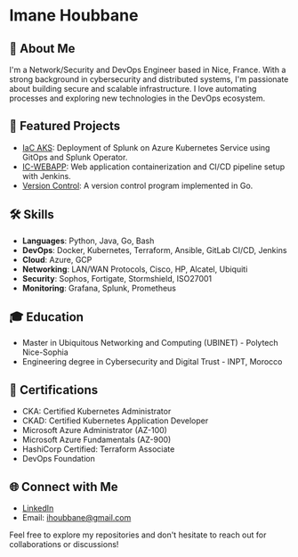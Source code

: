 # Imane Houbbane

## 👋 About Me
I'm a Network/Security and DevOps Engineer based in Nice, France. With a strong background in cybersecurity and distributed systems, I'm passionate about building secure and scalable infrastructure. I love automating processes and exploring new technologies in the DevOps ecosystem.

## 🚀 Featured Projects

- [IaC AKS](https://github.com/ImaneHoubbane99/IaC-Splunk-Operator): Deployment of Splunk on Azure Kubernetes Service using GitOps and Splunk Operator.
- [IC-WEBAPP](https://github.com/ImaneHoubbane99/file-rouge): Web application containerization and CI/CD pipeline setup with Jenkins.
- [Version Control](https://github.com/ImaneHoubbane99/Version-control): A version control program implemented in Go.

## 🛠 Skills
- **Languages**: Python, Java, Go, Bash
- **DevOps**: Docker, Kubernetes, Terraform, Ansible, GitLab CI/CD, Jenkins
- **Cloud**: Azure, GCP
- **Networking**: LAN/WAN Protocols, Cisco, HP, Alcatel, Ubiquiti
- **Security**: Sophos, Fortigate, Stormshield, ISO27001
- **Monitoring**: Grafana, Splunk, Prometheus

## 🎓 Education
- Master in Ubiquitous Networking and Computing (UBINET) - Polytech Nice-Sophia
- Engineering degree in Cybersecurity and Digital Trust - INPT, Morocco

## 📜 Certifications
- CKA: Certified Kubernetes Administrator
- CKAD: Certified Kubernetes Application Developer
- Microsoft Azure Administrator (AZ-100)
- Microsoft Azure Fundamentals (AZ-900)
- HashiCorp Certified: Terraform Associate
- DevOps Foundation

## 🌐 Connect with Me
- [LinkedIn](https://www.linkedin.com/in/imane-houbbane/)
- Email: ihoubbane@gmail.com

Feel free to explore my repositories and don't hesitate to reach out for collaborations or discussions!
